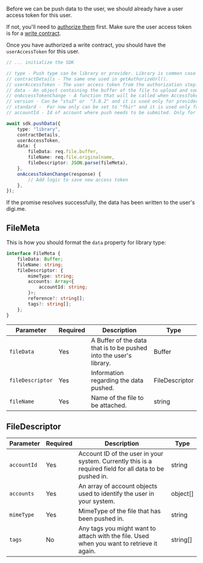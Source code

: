 Before we can be push data to the user, we should already have a user access token for this user.

If not, you'll need to [authorize them](./authorize.html) first. Make sure the user access token is for a [write contract](../fundamentals/contracts.html).

Once you have authorized a write contract, you should have the `userAccessToken` for this user.

```typescript
// ... initialize the SDK

// type - Push type can be library or provider. Library is common case to use when you need to push data to your library. Provider type is used for pushing to 3rd party source.
// contractDetails - The same one used in getAuthorizeUrl().
// userAccessToken - The user access token from the authorization step.
// data - An object containing the buffer of the file to upload and some meta data. If type is provider then Record<string, unknown> type is expected.
// onAccessTokenChange - A function that will be called when AccessToken is changed.
// version - Can be "stu3" or  "3.0.2" and it is used only for provider type.
// standard -  For now only can be set to "fhir" and it is used only for provider type.
// accountId - Id of account where push needs to be submited. Only for provider type. List of accounts where account Id can be found is related to readAccounts method. Callback URL after authorization will also return accountReference that can be used to match exact account object where push needs to be submited.

await sdk.pushData({
    type: "library",
    contractDetails,
    userAccessToken,
    data: {
        fileData: req.file.buffer,
        fileName: req.file.originalname,
        fileDescriptor: JSON.parse(fileMeta),
    },
    onAccessTokenChange(response) {
        // Add logic to save new access token
    },
});
```
If the promise resolves successfully, the data has been written to the user's digi.me.

## FileMeta
This is how you should format the `data` property for library type:

```typescript
interface FileMeta {
    fileData: Buffer;
    fileName: string;
    fileDescriptor: {
        mimeType: string;
        accounts: Array<{
            accountId: string;
        }>;
        reference?: string[];
        tags?: string[];
    };
}
```

| Parameter | Required | Description | Type |
|-|-|-|-|
| `fileData` | Yes | A Buffer of the data that is to be pushed into the user's library. | Buffer |
| `fileDescriptor` | Yes | Information regarding the data pushed. | FileDescriptor |
| `fileName` | Yes | Name of the file to be attached. | string |

## FileDescriptor
| Parameter | Required | Description | Type |
|-|-|-|-|
| `accountId` | Yes | Account ID of the user in your system. Currently this is a required field for all data to be pushed in. | string |
| `accounts` | Yes | An array of account objects used to identify the user in your system. | object[] |
| `mimeType` | Yes | MimeType of the file that has been pushed in. | string |
| `tags` | No | Any tags you might want to attach with the file. Used when you want to retrieve it again. | string[] |
